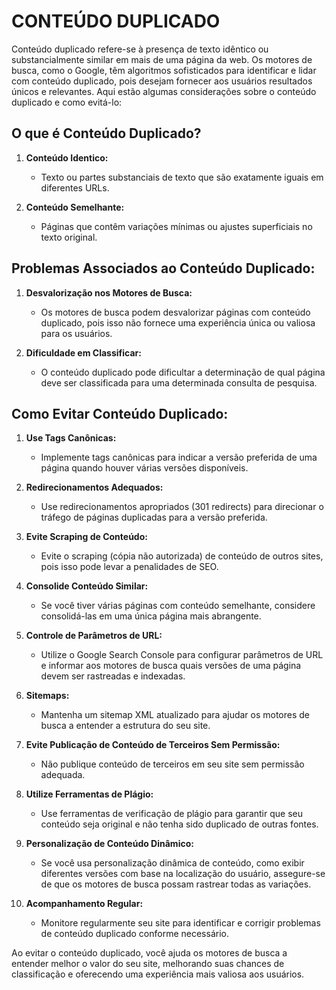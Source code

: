 # CONTEÚDO DUPLICADO
Conteúdo duplicado refere-se à presença de texto idêntico ou substancialmente similar em mais de uma página da web. Os motores de busca, como o Google, têm algoritmos sofisticados para identificar e lidar com conteúdo duplicado, pois desejam fornecer aos usuários resultados únicos e relevantes. Aqui estão algumas considerações sobre o conteúdo duplicado e como evitá-lo:

## O que é Conteúdo Duplicado?
1. **Conteúdo Identico:**
   - Texto ou partes substanciais de texto que são exatamente iguais em diferentes URLs.

2. **Conteúdo Semelhante:**
   - Páginas que contêm variações mínimas ou ajustes superficiais no texto original.

## Problemas Associados ao Conteúdo Duplicado:
1. **Desvalorização nos Motores de Busca:**
   - Os motores de busca podem desvalorizar páginas com conteúdo duplicado, pois isso não fornece uma experiência única ou valiosa para os usuários.

2. **Dificuldade em Classificar:**
   - O conteúdo duplicado pode dificultar a determinação de qual página deve ser classificada para uma determinada consulta de pesquisa.

## Como Evitar Conteúdo Duplicado:
1. **Use Tags Canônicas:**
   - Implemente tags canônicas para indicar a versão preferida de uma página quando houver várias versões disponíveis.

2. **Redirecionamentos Adequados:**
   - Use redirecionamentos apropriados (301 redirects) para direcionar o tráfego de páginas duplicadas para a versão preferida.

3. **Evite Scraping de Conteúdo:**
   - Evite o scraping (cópia não autorizada) de conteúdo de outros sites, pois isso pode levar a penalidades de SEO.

4. **Consolide Conteúdo Similar:**
   - Se você tiver várias páginas com conteúdo semelhante, considere consolidá-las em uma única página mais abrangente.

5. **Controle de Parâmetros de URL:**
   - Utilize o Google Search Console para configurar parâmetros de URL e informar aos motores de busca quais versões de uma página devem ser rastreadas e indexadas.

6. **Sitemaps:**
   - Mantenha um sitemap XML atualizado para ajudar os motores de busca a entender a estrutura do seu site.

7. **Evite Publicação de Conteúdo de Terceiros Sem Permissão:**
   - Não publique conteúdo de terceiros em seu site sem permissão adequada.

8. **Utilize Ferramentas de Plágio:**
   - Use ferramentas de verificação de plágio para garantir que seu conteúdo seja original e não tenha sido duplicado de outras fontes.

9. **Personalização de Conteúdo Dinâmico:**
   - Se você usa personalização dinâmica de conteúdo, como exibir diferentes versões com base na localização do usuário, assegure-se de que os motores de busca possam rastrear todas as variações.

10. **Acompanhamento Regular:**
    - Monitore regularmente seu site para identificar e corrigir problemas de conteúdo duplicado conforme necessário.

Ao evitar o conteúdo duplicado, você ajuda os motores de busca a entender melhor o valor do seu site, melhorando suas chances de classificação e oferecendo uma experiência mais valiosa aos usuários.
